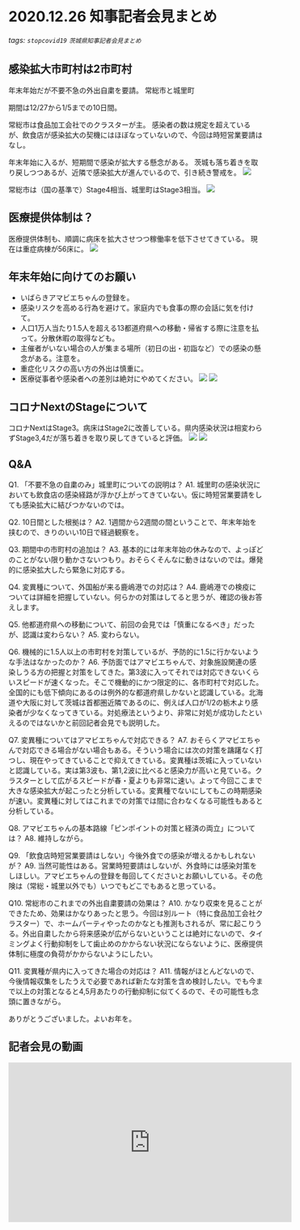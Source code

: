 # 2020.12.26 知事記者会見まとめ
###### tags: `stopcovid19` `茨城県知事記者会見まとめ`


## 感染拡大市町村は2市町村
年末年始だが不要不急の外出自粛を要請。
常総市と城里町

期間は12/27から1/5までの10日間。

常総市は食品加工会社でのクラスターが主。
感染者の数は規定を超えているが、飲食店が感染拡大の契機にはほぼなっていないので、今回は時短営業要請はなし。

年末年始に入るが、短期間で感染が拡大する懸念がある。
茨城も落ち着きを取り戻しつつあるが、近隣で感染拡大が進んでいるので、引き続き警戒を。
![](https://i.imgur.com/pvRTnVX.png)

常総市は（国の基準で）Stage4相当、城里町はStage3相当。
![](https://i.imgur.com/ilNt5MF.png)


## 医療提供体制は？
医療提供体制も、順調に病床を拡大させつつ稼働率を低下させてきている。
現在は重症病棟が56床に。
![](https://i.imgur.com/BTCzPbe.png)

## 年末年始に向けてのお願い
- いばらきアマビエちゃんの登録を。
- 感染リスクを高める行為を避けて。家庭内でも食事の際の会話に気を付けて。
- 人口1万人当たり1.5人を超える13都道府県への移動・帰省する際に注意を払って。分散休暇の取得なども。
- 主催者がいない場合の人が集まる場所（初日の出・初詣など）での感染の懸念がある。注意を。
- 重症化リスクの高い方の外出は慎重に。
- 医療従事者や感染者への差別は絶対にやめてください。
![](https://i.imgur.com/LuKtdt7.png)
![](https://i.imgur.com/K7qXv5N.png)

## コロナNextのStageについて
コロナNextはStage3。病床はStage2に改善している。県内感染状況は相変わらずStage3,4だが落ち着きを取り戻してきていると評価。
![](https://i.imgur.com/9OFqBWz.png)
![](https://i.imgur.com/8SmOnGL.png)

## Q&A
Q1. 「不要不急の自粛のみ」城里町についての説明は？
A1. 城里町の感染状況においても飲食店の感染経路が浮かび上がってきていない。仮に時短営業要請をしても感染拡大に結びつかないのでは。

Q2. 10日間とした根拠は？
A2. 1週間から2週間の間ということで、年末年始を挟むので、きりのいい10日で経過観察を。

Q3. 期間中の市町村の追加は？
A3. 基本的には年末年始の休みなので、よっぽどのことがない限り動かさないつもり。おそらくそんなに動きはないのでは。爆発的に感染拡大したら緊急に対応する。

Q4. 変異種について、外国船が来る鹿嶋港での対応は？
A4. 鹿嶋港での検疫については詳細を把握していない。何らかの対策はしてると思うが、確認の後お答えします。

Q5. 他都道府県への移動について、前回の会見では「慎重になるべき」だったが、認識は変わらない？
A5. 変わらない。

Q6. 機械的に1.5人以上の市町村を対策しているが、予防的に1.5に行かないような手法はなかったのか？
A6. 予防面ではアマビエちゃんで、対象施設関連の感染しうる方の把握と対策をしてきた。第3波に入ってそれでは対応できないくらいスピードが速くなった。そこで機動的にかつ限定的に、各市町村で対応した。全国的にも低下傾向にあるのは例外的な都道府県しかないと認識している。北海道や大阪に対して茨城は首都圏近隣であるのに、例えば人口が1/2の栃木より感染者が少なくなってきている。対処療法というより、非常に対処が成功したといえるのではないかと前回記者会見でも説明した。

Q7. 変異種についてはアマビエちゃんで対応できる？
A7. おそらくアマビエちゃんで対応できる場合がない場合もある。そういう場合には次の対策を躊躇なく打つし、現在やってきていることで抑えてきている。変異種は茨城に入っていないと認識している。実は第3波も、第1,2波に比べると感染力が高いと見ている。クラスターとして広がるスピードが春・夏よりも非常に速い。よって今回ここまで大きな感染拡大が起こったと分析している。変異種でないにしてもこの時期感染が速い。変異種に対してはこれまでの対策では間に合わなくなる可能性もあると分析している。

Q8. アマビエちゃんの基本路線「ピンポイントの対策と経済の両立」については？
A8. 維持しながら。

Q9. 「飲食店時短営業要請はしない」今後外食での感染が増えるかもしれないが？
A9. 当然可能性はある。営業時短要請はしないが、外食時には感染対策をしほしい。アマビエちゃんの登録を毎回してくださいとお願いしている。その危険は（常総・城里以外でも）いつでもどこでもあると思っている。

Q10. 常総市のこれまでの外出自粛要請の効果は？
A10. かなり収束を見ることができたため、効果はかなりあったと思う。今回は別ルート（特に食品加工会社クラスター）で、ホームパーティやったのかなとも推測もされるが、常に起こりうる。外出自粛したから将来感染が広がらないということは絶対にないので、タイミングよく行動抑制をして歯止めのかからない状況にならないように、医療提供体制に極度の負荷がかからないようにしたい。

Q11. 変異種が県内に入ってきた場合の対応は？
A11. 情報がほとんどないので、今後情報収集をしたうえで必要であれば新たな対策を含め検討したい。でも今まで以上の対策となると4,5月あたりの行動抑制に似てくるので、その可能性も念頭に置きながら。

ありがとうございました。よいお年を。

## 記者会見の動画
<iframe width="560" height="315" src="https://www.youtube.com/embed/xZTXn0CG3Bg" frameborder="0" allow="accelerometer; autoplay; clipboard-write; encrypted-media; gyroscope; picture-in-picture" allowfullscreen></iframe>